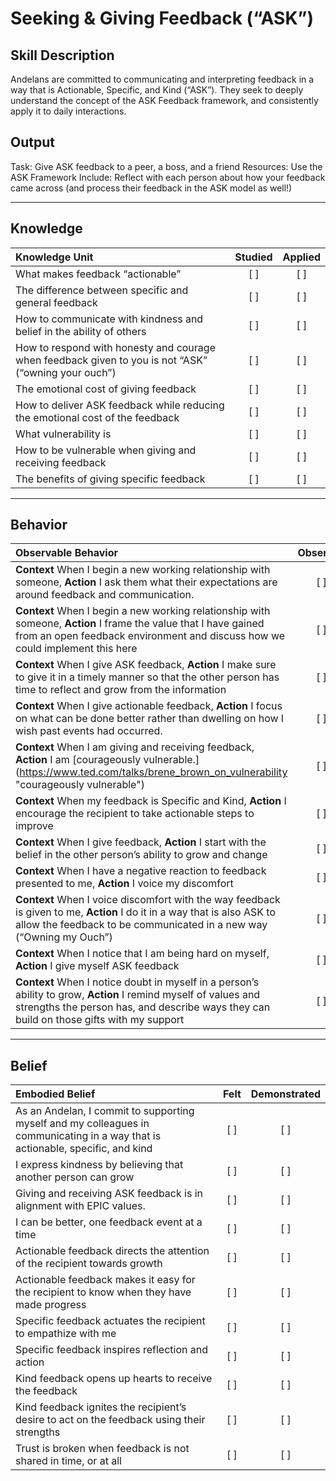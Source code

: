 # Seeking & Giving Feedback (“ASK”)

## Skill Description
Andelans are committed to communicating and interpreting feedback in a way that is Actionable, Specific, and Kind (“ASK”). They seek to deeply understand the concept of the ASK Feedback framework, and consistently apply it to daily interactions.


## Output
Task: Give ASK feedback to a peer, a boss, and a friend 
Resources: Use the ASK Framework 
Include: Reflect with each person about how your feedback came across (and process their feedback in the ASK model as well!)

____ 

## Knowledge
| Knowledge Unit   |      Studied      | Applied |
|:-------------|:------------------:|:--------:|
| What makes feedback “actionable” | [ ] | [ ] |
| The difference between specific and general feedback | [ ] | [ ] |
| How to communicate with kindness and belief in the ability of others | [ ] | [ ] |
| How to respond with honesty and courage when feedback given to you is not “ASK” (“owning your ouch”) | [ ] | [ ] |
| The emotional cost of giving feedback | [ ] | [ ] |
| How to deliver ASK feedback while reducing the emotional cost of the feedback  | [ ] | [ ] |
| What vulnerability is  | [ ] | [ ] |
| How to be vulnerable when giving and receiving feedback  | [ ] | [ ] |
| The benefits of giving specific feedback  | [ ] | [ ] |

____ 

## Behavior
| Observable Behavior   |      Observed      | Mastered |
|:-------------|:------------------:|:--------:|
| **Context** When I begin a new working relationship with someone, **Action** I ask them what their expectations are around feedback and communication. | [ ] | [ ] |
| **Context** When I begin a new working relationship with someone, **Action** I frame the value that I have gained from an open feedback environment and discuss how we could implement this here | [ ] | [ ] |
| **Context** When I give ASK feedback, **Action** I make sure to give it in a timely manner so that the other person has time to reflect and grow from the information | [ ] | [ ] |
| **Context** When I give actionable feedback, **Action** I focus on what can be done better rather than dwelling on how I wish past events had occurred. | [ ] | [ ] |
| **Context** When I am giving and receiving feedback, **Action** I am [courageously vulnerable.] (https://www.ted.com/talks/brene_brown_on_vulnerability "courageously vulnerable") | [ ] | [ ] |
| **Context** When my feedback is Specific and Kind, **Action** I encourage the recipient to take actionable steps to improve  | [ ] | [ ] |
| **Context** When I give feedback, **Action** I start with the belief in the other person’s ability to grow and change | [ ] | [ ] |
| **Context** When I have a negative reaction to feedback presented to me, **Action** I voice my discomfort | [ ] | [ ] |
| **Context** When I voice discomfort with the way feedback is given to me, **Action** I do it in a way that is also ASK to allow the feedback to be communicated in a new way (“Owning my Ouch”) | [ ] | [ ] |
| **Context** When I notice that I am being hard on myself, **Action** I give myself ASK feedback | [ ] | [ ] |
| **Context** When I notice doubt in myself in a person’s ability to grow, **Action** I remind myself of values and strengths the person has, and describe ways they can build on those gifts with my support | [ ] | [ ] |

____ 

## Belief
| Embodied Belief   |      Felt      | Demonstrated |
|:-------------|:------------------:|:--------:|
| As an Andelan, I commit to supporting myself and my colleagues in communicating in a way that is actionable, specific, and kind | [ ] | [ ] |
| I express kindness by believing that another person can grow | [ ] | [ ] |
| Giving and receiving ASK feedback is in alignment with EPIC values. | [ ] | [ ] |
| I can be better, one feedback event at a time | [ ] | [ ] |
| Actionable feedback directs the attention of the recipient towards growth | [ ] | [ ] |
| Actionable feedback makes it easy for the recipient to know when they have made progress | [ ] | [ ] |
| Specific feedback actuates the recipient to empathize with me | [ ] | [ ] |
| Specific feedback inspires reflection and action | [ ] | [ ] |
| Kind feedback opens up hearts to receive the feedback | [ ] | [ ] |
| Kind feedback ignites the recipient’s desire to act on the feedback using their strengths | [ ] | [ ] |
| Trust is broken when feedback is not shared in time, or at all | [ ] | [ ] |



